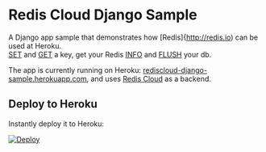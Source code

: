 # Redis Cloud Django Sample

A Django app sample that demonstrates how [Redis]{http://redis.io) can be used at Heroku.<br>
[SET](http://redis.io/commands/SET) and [GET](http://redis.io/commands/SET) a key, get your Redis [INFO](http://redis.io/commands/INFO) and [FLUSH](http://redis.io/commands/FLUSHDB) your db.

The app is currently running on Heroku: [rediscloud-django-sample.herokuapp.com](http://rediscloud-django-sample.herokuapp.com), and uses [Redis Cloud](https://addons.heroku.com/rediscloud) as a backend.

## Deploy to Heroku

Instantly deploy it to Heroku:

[![Deploy](https://www.herokucdn.com/deploy/button.png)](https://heroku.com/deploy?template=https://github.com/RedisLabs/rediscloud-django-sample)
